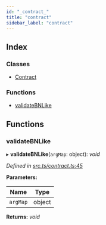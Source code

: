 ```yaml
---
id: "_contract_"
title: "contract"
sidebar_label: "contract"
---
```


## Index

### Classes

* [Contract](../classes/_contract_.contract.md)

### Functions

* [validateBNLike](_contract_.md#validatebnlike)

## Functions

###  validateBNLike

▸ **validateBNLike**(`argMap`: object): *void*

*Defined in [src.ts/contract.ts:45](https://github.com/nearprotocol/nearlib/blob/213b318/src.ts/contract.ts#L45)*

**Parameters:**

Name | Type |
------ | ------ |
`argMap` | object |

**Returns:** *void*
